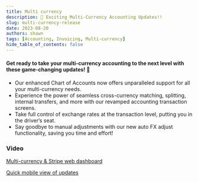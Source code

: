 ```yaml
---
title: Multi currency
description: 🎉 Exciting Multi-Currency Accounting Updates!!
slug: multi-currency-release
date: 2023-08-20
authors: shawn
tags: [Accounting, Invoicing, Multi-currency]
hide_table_of_contents: false
---
```


#### Get ready to take your multi-currency accounting to the next level with these game-changing updates! 💪


- Our enhanced Chart of Accounts now offers unparalleled support for all your multi-currency needs.
- Experience the power of seamless cross-currency matching, splitting, internal transfers, and more with our revamped accounting transaction screens.
- Take full control of exchange rates at the transaction level, putting you in the driver’s seat.
- Say goodbye to manual adjustments with our new auto FX adjust functionality, saving you time and effort!

<!-- truncate -->

### Video

[Multi-currency & Stripe web dashboard](https://youtu.be/lueiRCdWXtU)

[Quick mobile view of updates](https://youtu.be/-8NSrcEjsTU)